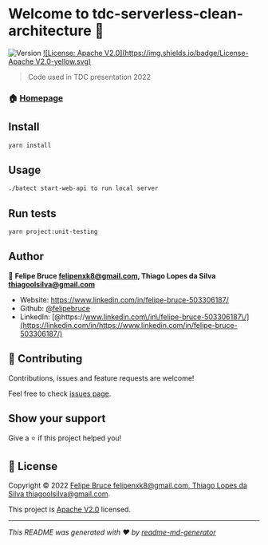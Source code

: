 # Welcome to tdc-serverless-clean-architecture 👋

![Version](https://img.shields.io/badge/version-1.0.0-blue.svg?cacheSeconds=2592000)
[![License: Apache V2.0](https://img.shields.io/badge/License-Apache V2.0-yellow.svg)](https://github.com/felipebruce/tdc-serverless-clean-architecture/blob/master/LICENSE)

> Code used in TDC presentation 2022

### 🏠 [Homepage](https://github.com/felipebruce/tdc-serverless-clean-architecture#readme)

## Install

```sh
yarn install
```

## Usage

```sh
./batect start-web-api to run local server
```

## Run tests

```sh
yarn project:unit-testing
```

## Author

👤 **Felipe Bruce <felipenxk8@gmail.com>, Thiago Lopes da Silva <thiagoolsilva@gmail.com>**

- Website: https://www.linkedin.com/in/felipe-bruce-503306187/
- Github: [@felipebruce](https://github.com/felipebruce)
- LinkedIn: [@https:\/\/www.linkedin.com\/in\/felipe-bruce-503306187\/](https://linkedin.com/in/https://www.linkedin.com/in/felipe-bruce-503306187/)

## 🤝 Contributing

Contributions, issues and feature requests are welcome!

Feel free to check [issues page](https://github.com/felipebruce/tdc-serverless-clean-architecture/issues).

## Show your support

Give a ⭐️ if this project helped you!

## 📝 License

Copyright © 2022 [Felipe Bruce <felipenxk8@gmail.com>, Thiago Lopes da Silva <thiagoolsilva@gmail.com>](https://github.com/felipebruce).

This project is [Apache V2.0](https://github.com/felipebruce/tdc-serverless-clean-architecture/blob/master/LICENSE) licensed.

---

_This README was generated with ❤️ by [readme-md-generator](https://github.com/kefranabg/readme-md-generator)_
